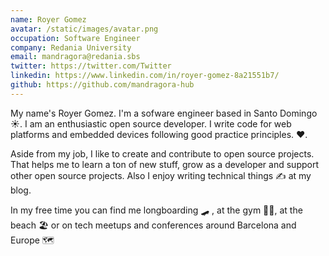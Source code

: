 ```yaml
---
name: Royer Gomez
avatar: /static/images/avatar.png
occupation: Software Engineer
company: Redania University
email: mandragora@redania.sbs
twitter: https://twitter.com/Twitter
linkedin: https://www.linkedin.com/in/royer-gomez-8a21551b7/
github: https://github.com/mandragora-hub
---
```


My name's Royer Gomez. I'm a sofware engineer based in Santo Domingo ☀️. I am an enthusiastic open source developer. I write code for web platforms and embedded devices following good practice principles. ❤️.

Aside from my job, I like to create and contribute to open source projects. That helps me to learn a ton of new stuff, grow as a developer and support other open source projects. Also I enjoy writing technical things ✍️ at my blog.

In my free time you can find me longboarding 🛹 , at the gym 🏋️‍♂️, at the beach 🏖 or on tech meetups and conferences around Barcelona and Europe 🗺
